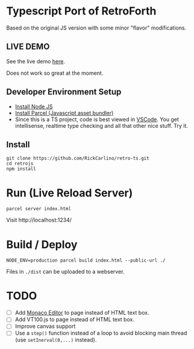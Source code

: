 # Typescript Port of RetroForth

Based on the original JS version with some minor "flavor" modifications.

## LIVE DEMO

See the live demo [here](https://rickcarlino.com/retrojs/).

Does not work so great at the moment.

## Developer Environment Setup

 * [Install Node JS](https://nodejs.org/en/download/)
 * [Install Parcel (Javascript asset bundler)](https://parceljs.org/getting_started.html)
 * Since this is a TS project, code is best viewed in [VSCode](https://code.visualstudio.com/). You get intellisense, realtime type checking and all that other nice stuff. Try it.

## Install

```
git clone https://github.com/RickCarlino/retro-ts.git
cd retrojs
npm install
```

# Run (Live Reload Server)

```
parcel server index.html
```

Visit http://localhost:1234/

# Build / Deploy

```
NODE_ENV=production parcel build index.html --public-url ./
```

Files in `./dist` can be uploaded to a webserver.

# TODO

 - [ ] Add [Monaco Editor](https://microsoft.github.io/monaco-editor/) to page instead of HTML text box.
 - [ ] Add VT100.js to page instead of HTML text box.
 - [ ] Improve canvas support
 - [ ] Use a `step()` function instead of a loop to avoid blocking main thread (use `setInerval(0,...)` instead).
